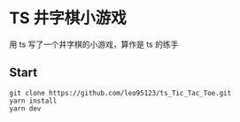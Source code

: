 # TS 井字棋小游戏

用 ts 写了一个井字棋的小游戏，算作是 ts 的练手

## Start

```
git clone https://github.com/leo95123/ts_Tic_Tac_Toe.git
yarn install
yarn dev
```
